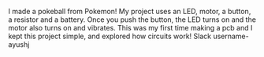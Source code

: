 I made a pokeball from Pokemon! 
My project uses an LED, motor, a button, a resistor and a battery. Once you push the button, the LED turns on and the motor also turns on and vibrates. 
This was my first time making a pcb and I kept this project simple, and explored how circuits work!
Slack username- ayushj
